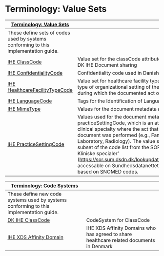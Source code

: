 # Terminology: Value Sets

| [Terminology: Value Sets](#RANGE!terminology-value-sets) | |
| --- | --- |
| These define sets of codes used by systems conforming to this implementation guide. | |
| [IHE ClassCode](../../output/ValueSet-MedCom-ihe-core-classcode-VS.html) | Value set for the classCode attribute. classCode used in DK IHE Document sharing |
| [IHE ConfidentialityCode](../../output/ValueSet-MedCom-ihe-core-confidentialitycode-VS.html) | Confidentiality code used in Danish Document sharing. |
| [IHE HealthcareFacilityTypeCode](../../output/ValueSet-MedCom-ihe-core-HealthcareFacilityTypeCode-VS.html) | Value set for healthcare facility type code represents the type of organizational setting of the clinical encounter during which the documented act occurred. |
| [IHE LanguageCode](../../output/ValueSet-MedCom-ihe-core-languagecode-VS.html) | Tags for the Identification of Languages (RFC 3066) |
| [IHE MimeType](../../output/ValueSet-MedCom-ihe-core-mimetype-VS.html) | Values for the document metadata attribute mimeType |
| [IHE PracticeSettingCode](../../output/ValueSet-MedCom-ihe-core-PracticeSettingCode-VS.html) | Values used for the document metadata attribute practiceSettingCode, which is an attribute specifying the clinical specialty where the act that resulted in the document was performed (e.g., Family Practice, Laboratory, Radiology). The value set is based on a subset of the code list from the SOR lookup table ‘SOR-Kliniske specialer’ (https://sor.sum.dsdn.dk/lookupdata/\#clinical_speciality, accessable on Sundhedsdatanettet (SDN)), which is based on SNOMED codes. |

| [Terminology: Code Systems](#RANGE!terminology-code-systems) | |
| --- | --- |
| These define new code systems used by systems conforming to this implementation guide. | |
| [DK IHE ClassCode](../../output/CodeSystem-MedCom-ihe-classcode-CS.html) | CodeSystem for ClassCode |
| [IHE XDS Affinity Domain](../../output/CodeSystem-MedCom-ihe-homeCommunityId-CS.html) | IHE XDS Affinity Domains who has agreed to share healthcare related documents in Denmark |
